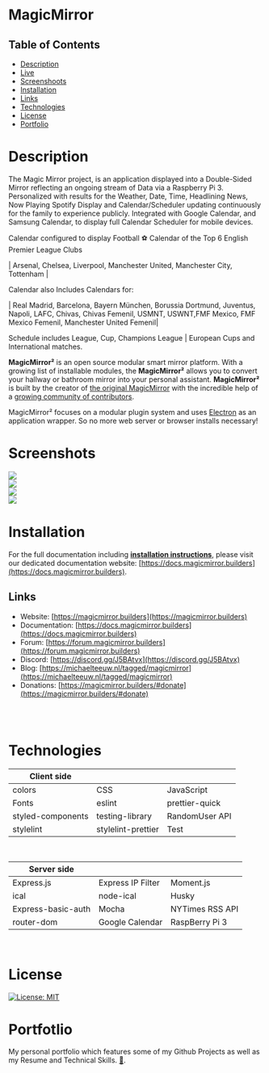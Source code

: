 # MagicMirror

## Table of Contents
- [ Description ](#description)
- [ Live ](#live)
- [ Screenshoots ](#screenshoots)
- [ Installation ](#installation)
- [ Links ](#links)
- [ Technologies ](#technologies)
- [ License ](#license)
- [ Portfolio ](#portfolio)

# Description

The Magic Mirror project, is an application displayed into a Double-Sided Mirror reflecting an ongoing stream of Data via a Raspberry Pi 3. Personalized  with results for the Weather, Date, Time, Headlining News, Now Playing Spotify Display and Calendar/Scheduler updating continuously for the family to experience publicly. Integrated with Google Calendar, and Samsung Calendar, to display full
Calendar Scheduler for mobile devices.

Calendar configured to display Football ⚽ Calendar of the Top 6 English Premier League Clubs

| Arsenal, Chelsea, Liverpool, Manchester United, Manchester City, Tottenham |

Calendar also Includes Calendars for:

| Real Madrid, Barcelona, Bayern München, Borussia Dortmund, Juventus, Napoli, LAFC, Chivas, Chivas Femenil, USMNT, USWNT,FMF Mexico, FMF Mexico Femenil, Manchester United Femenil|

Schedule includes League, Cup, Champions League | European Cups and International matches.

**MagicMirror²** is an open source modular smart mirror platform. With a growing list of installable modules, the **MagicMirror²** allows you to convert your hallway or bathroom mirror into your personal assistant. **MagicMirror²** is built by the creator of [the original MagicMirror](https://michaelteeuw.nl/tagged/magicmirror) with the incredible help of a [growing community of contributors](https://github.com/MichMich/MagicMirror/graphs/contributors).

MagicMirror² focuses on a modular plugin system and uses [Electron](https://www.electronjs.org/) as an application wrapper. So no more web server or browser installs necessary!


# Screenshots

<img src='./Assets/Images/mirror.png'/>

<br />

<img src='./Assets/Images/mirror2.0.png'/>

<br />

<img src='./Assets/Images/mobileCalendarMM.jpg'/>

<br />

<img src='./Assets/Images/mobileHomeScreenCalendar.jpg'/>

<br />

# Installation

For the full documentation including **[installation instructions](https://docs.magicmirror.builders/getting-started/installation.html)**, please visit our dedicated documentation website: [https://docs.magicmirror.builders](https://docs.magicmirror.builders).


## Links

- Website: [https://magicmirror.builders](https://magicmirror.builders)
- Documentation: [https://docs.magicmirror.builders](https://docs.magicmirror.builders)
- Forum: [https://forum.magicmirror.builders](https://forum.magicmirror.builders)
- Discord: [https://discord.gg/J5BAtvx](https://discord.gg/J5BAtvx)
- Blog: [https://michaelteeuw.nl/tagged/magicmirror](https://michaelteeuw.nl/tagged/magicmirror)
- Donations: [https://magicmirror.builders/#donate](https://magicmirror.builders/#donate)
<br>
</br>

# Technologies


| Client side             |                   |                  |
| -------------           | -------------     | --------------   |
| colors                  | CSS               | JavaScript       |
| Fonts                   | eslint            | prettier-quick   |
| styled-components       | testing-library   | RandomUser API   |
| stylelint               | stylelint-prettier| Test             |

<br />

| Server side             |                   |                  |
| -------------           | -------------     | --------------   |
| Express.js              | Express IP Filter | Moment.js        |
| ical                    | node-ical         | Husky            |
| Express-basic-auth      | Mocha             | NYTimes RSS API  |
| router-dom              | Google Calendar   | RaspBerry Pi 3   |

<br />

# License

[![License: MIT](https://img.shields.io/badge/License-MIT-yellow.svg)](https://opensource.org/licenses/MIT)
<br />

# Portfotlio
My personal portfolio which features some of my Github Projects as well as my Resume and Technical Skills. [💼](https://cdmmandalorian.github.io/AEGcodesPortfolio/ "Link AEGcodes Portfolio").
